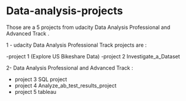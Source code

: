 # Data-analysis-projects
Those are a 5 projects from udacity Data Analysis Professional and Advanced Track .

1 - udacity Data Analysis Professional Track projects are :

-project 1 (Explore US Bikeshare Data)
-project 2 Investigate_a_Dataset

2- Data Analysis Professional and Advanced Track :
- project 3 SQL project
- project 4  Analyze_ab_test_results_project
- project 5  tableau

